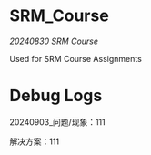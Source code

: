 # SRM_Course
*20240830 SRM Course*

Used for SRM Course Assignments

# Debug Logs

20240903_问题/现象：111

解决方案：111

